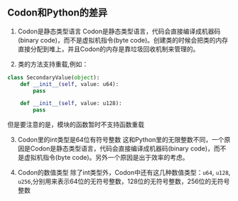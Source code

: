 ## Codon和Python的差异

1. Codon是静态类型语言
Codon是静态类型语言，代码会直接编译成机器码(binary code)，而不是虚拟机指令(byte code)。创建类的时候会把类的内存直接分配到堆上，并且Codon的内存是靠垃圾回收机制来管理的。

2. 类的方法支持重载,例如：

```python
class SecondaryValue(object):
    def __init__(self, value: u64):
        pass

    def __init__(self, value: u128):
        pass
```

但是要注意的是，模块的函数暂时不支持函数重载

3. Codon里的int类型是64位有符号整数
这和Python里的无限整数不同，一个原因是Codon是静态类型语言，代码会直接编译成机器码(binary code)，而不是虚拟机指令(byte code)。另外一个原因是出于效率的考虑。

4. Codon的数值类型
除了int类型外，Codon中还有这几种数值类型：`u64`, `u128`, `u256`,分别用来表示64位的无符号整数，128位的无符号整数，256位的无符号整数

